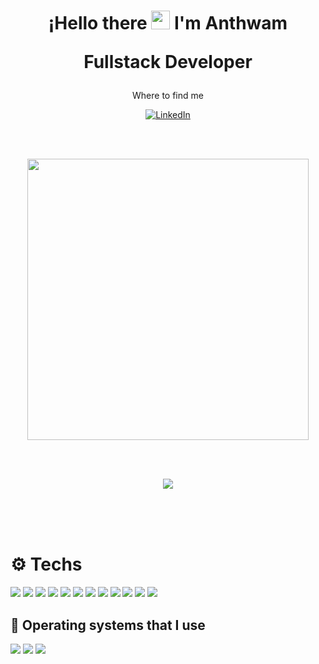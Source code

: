 <h1 align='center'>
    ¡Hello there  <img src="https://i.ibb.co/fCj3kcH/maple-leaf-30x30.png" width="30"> I'm Anthwam
    <p align='center'>
 Fullstack Developer
</p>
</h1>

<p align='center'>
 Where to find me
</p>

<p align='center'>
<a href="https://www.linkedin.com/in/anthwam/" target="_blank"><img alt="LinkedIn" src="https://content.linkedin.com/content/dam/me/business/en-us/amp/brand-site/v2/bg/Chinese-LI-Bug.svg.original.svg" /></a>
</p>

</br>
</br>
<p align='center'>
  <a href="#"><img src="https://github-readme-stats.vercel.app/api?username=anthwam&show_icons=true&count_private=true&theme=onedark" width="450"></a>
</p>

</br>
</br>
<p align='center'>
  <a href="https://github.com/anuraghazra/github-readme-stats">
  <img align="center" src="https://github-readme-stats.anuraghazra1.vercel.app/api/top-langs/?username=Anthwam&layout=compact&theme=onedark" />
</a>
</p>
</br>
</br>
</br>

# ⚙️ Techs

<a><img src="https://img.shields.io/badge/go%20-%2338B2AC.svg?&style=for-the-badge&logo=go&logoColor=white"/>
</a> 
<a><img src="https://img.shields.io/badge/Javascript-%23FCC624.svg?&style=for-the-badge&logo=javascript&logoColor=white"/>
</a>
<a><img src="https://img.shields.io/badge/react%20-%2338B2AC.svg?&style=for-the-badge&logo=react&logoColor=white"/>
</a>
<a><img src="https://img.shields.io/badge/typescript%20-%23007ACC.svg?&style=for-the-badge&logo=typescript&logoColor=white"/>
</a> 
<a><img src="https://img.shields.io/badge/firebase%20-%23F7DF1E.svg?&style=for-the-badge&logo=firebase&logoColor=white"/>
</a> 
<a><img src="https://img.shields.io/badge/ionic%20-%233776AB.svg?&style=for-the-badge&logo=ionic&logoColor=white"/>
</a> 
<a><img src="https://img.shields.io/badge/tailwindcss%20-%2338B2AC.svg?&style=for-the-badge&logo=tailwind-css&logoColor=white"/>
</a>
<a><img src="https://img.shields.io/badge/materialdesign%20-%23757575.svg?&style=for-the-badge&logo=material-design&logoColor=white"/>
</a> 
<a><img src="https://img.shields.io/badge/sass%20-%23CC6699.svg?&style=for-the-badge&logo=sass&logoColor=white"/>
</a> 
<a><img src="https://img.shields.io/badge/css3%20-%231572B6.svg?&style=for-the-badge&logo=css3&logoColor=white"/>
</a> 
<a><img src="https://img.shields.io/badge/markdown-%23000000.svg?&style=for-the-badge&logo=markdown&logoColor=white"/>
</a> 
<a><img src="https://img.shields.io/badge/git-%23F05032.svg?&style=for-the-badge&logo=git&logoColor=white"/>
</a> 
## 💽 Operating systems that I use
<a>
<img src="https://img.shields.io/badge/Linux-%23FCC624.svg?&style=for-the-badge&logo=linux&logoColor=white"/>
</a> 
<a>
<img src="https://img.shields.io/badge/Mac Os-%23999999.svg?&style=for-the-badge&logo=apple&logoColor=white"/>
</a> 
<a>
<img src="https://img.shields.io/badge/Windows-%230078D6.svg?&style=for-the-badge&logo=windows&logoColor=white"/>
</a> 
</br>
</br>

<!-- [![Readme Card](https://github-readme-stats.vercel.app/api/pin/?username=anthwam&repo=site)](https://github.com/anthwam/site)

</br>
</br> -->

<!-- [![Readme Card](https://github-readme-stats.vercel.app/api/pin/?username=anthwam&repo=portfolio)](https://github.com/anthwam/portfolio)

</br>
</br> -->

<!-- [![Readme Card](https://github-readme-stats.vercel.app/api/pin/?username=anthwam&repo=serviciohttp)](https://github.com/anthwam/serviciohttp)

</br>
</br> -->

<!-- [![Readme Card](https://github-readme-stats.vercel.app/api/pin/?username=anthwam&repo=anthwam)](https://github.com/anthwam/anthwa) -->